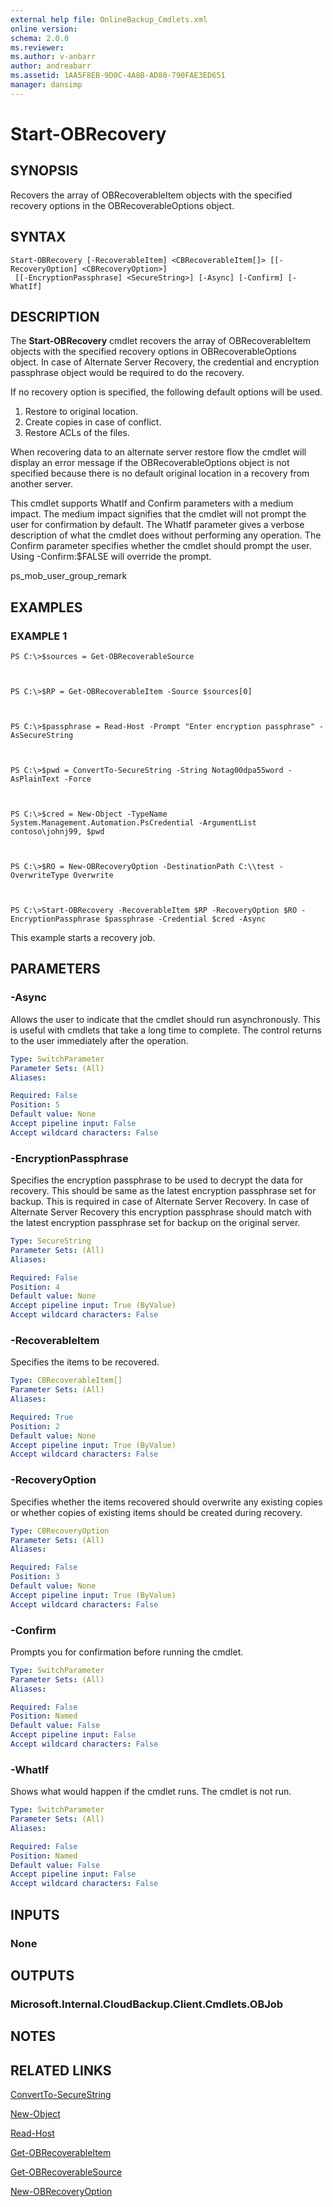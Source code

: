 ```yaml
---
external help file: OnlineBackup_Cmdlets.xml
online version: 
schema: 2.0.0
ms.reviewer:
ms.author: v-anbarr
author: andreabarr
ms.assetid: 1AA5F8EB-9D0C-4A8B-AD80-790FAE3ED651
manager: dansimp
---
```


# Start-OBRecovery

## SYNOPSIS
Recovers the array of OBRecoverableItem objects with the specified recovery options in the OBRecoverableOptions object.

## SYNTAX

```
Start-OBRecovery [-RecoverableItem] <CBRecoverableItem[]> [[-RecoveryOption] <CBRecoveryOption>]
 [[-EncryptionPassphrase] <SecureString>] [-Async] [-Confirm] [-WhatIf]
```

## DESCRIPTION
The **Start-OBRecovery** cmdlet recovers the array of OBRecoverableItem objects with the specified recovery options in OBRecoverableOptions object.
In case of Alternate Server Recovery, the credential and encryption passphrase object would be required to do the recovery.

If no recovery option is specified, the following default options will be used. 
1) Restore to original location. 
2) Create copies in case of conflict. 
3) Restore ACLs of the files.

When recovering data to an alternate server restore flow the cmdlet will display an error message if the OBRecoverableOptions object is not specified because there is no default original location in a recovery from another server.

This cmdlet supports WhatIf and Confirm parameters with a medium impact.
The medium impact signifies that the cmdlet will not prompt the user for confirmation by default.
The WhatIf parameter gives a verbose description of what the cmdlet does without performing any operation.
The Confirm parameter specifies whether the cmdlet should prompt the user.
Using -Confirm:$FALSE will override the prompt.

ps_mob_user_group_remark

## EXAMPLES

### EXAMPLE 1
```
PS C:\>$sources = Get-OBRecoverableSource



PS C:\>$RP = Get-OBRecoverableItem -Source $sources[0]



PS C:\>$passphrase = Read-Host -Prompt "Enter encryption passphrase" -AsSecureString



PS C:\>$pwd = ConvertTo-SecureString -String Notag00dpa55word -AsPlainText -Force



PS C:\>$cred = New-Object -TypeName System.Management.Automation.PsCredential -ArgumentList contoso\johnj99, $pwd



PS C:\>$RO = New-OBRecoveryOption -DestinationPath C:\\test -OverwriteType Overwrite



PS C:\>Start-OBRecovery -RecoverableItem $RP -RecoveryOption $RO -EncryptionPassphrase $passphrase -Credential $cred -Async
```

This example starts a recovery job.

## PARAMETERS

### -Async
Allows the user to indicate that the cmdlet should run asynchronously.
This is useful with cmdlets that take a long time to complete.
The control returns to the user immediately after the operation.

```yaml
Type: SwitchParameter
Parameter Sets: (All)
Aliases: 

Required: False
Position: 5
Default value: None
Accept pipeline input: False
Accept wildcard characters: False
```

### -EncryptionPassphrase
Specifies the encryption passphrase to be used to decrypt the data for recovery.
This should be same as the latest encryption passphrase set for backup.
This is required in case of Alternate Server Recovery.
In case of Alternate Server Recovery this encryption passphrase should match with the latest encryption passphrase set for backup on the original server.

```yaml
Type: SecureString
Parameter Sets: (All)
Aliases: 

Required: False
Position: 4
Default value: None
Accept pipeline input: True (ByValue)
Accept wildcard characters: False
```

### -RecoverableItem
Specifies the items to be recovered.

```yaml
Type: CBRecoverableItem[]
Parameter Sets: (All)
Aliases: 

Required: True
Position: 2
Default value: None
Accept pipeline input: True (ByValue)
Accept wildcard characters: False
```

### -RecoveryOption
Specifies whether the items recovered should overwrite any existing copies or whether copies of existing items should be created during recovery.

```yaml
Type: CBRecoveryOption
Parameter Sets: (All)
Aliases: 

Required: False
Position: 3
Default value: None
Accept pipeline input: True (ByValue)
Accept wildcard characters: False
```

### -Confirm
Prompts you for confirmation before running the cmdlet.

```yaml
Type: SwitchParameter
Parameter Sets: (All)
Aliases: 

Required: False
Position: Named
Default value: False
Accept pipeline input: False
Accept wildcard characters: False
```

### -WhatIf
Shows what would happen if the cmdlet runs.
The cmdlet is not run.

```yaml
Type: SwitchParameter
Parameter Sets: (All)
Aliases: 

Required: False
Position: Named
Default value: False
Accept pipeline input: False
Accept wildcard characters: False
```

## INPUTS

### None

## OUTPUTS

### Microsoft.Internal.CloudBackup.Client.Cmdlets.OBJob

## NOTES

## RELATED LINKS

[ConvertTo-SecureString](http://go.microsoft.com/fwlink/?LinkID=113291)

[New-Object](http://go.microsoft.com/fwlink/?LinkID=113355)

[Read-Host](http://go.microsoft.com/fwlink/?LinkID=113371)

[Get-OBRecoverableItem](./Get-OBRecoverableItem.md)

[Get-OBRecoverableSource](./Get-OBRecoverableSource.md)

[New-OBRecoveryOption](./New-OBRecoveryOption.md)

